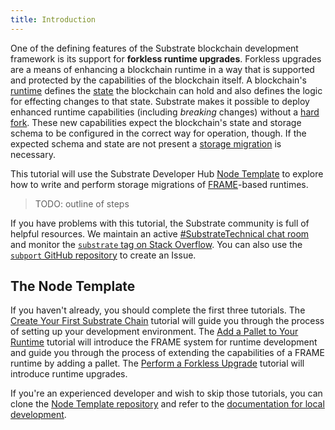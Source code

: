 ```yaml
---
title: Introduction
---
```


One of the defining features of the Substrate blockchain development framework is its support for
**forkless runtime upgrades**. Forkless upgrades are a means of enhancing a blockchain runtime in a
way that is supported and protected by the capabilities of the blockchain itself. A blockchain's
[runtime](../../knowledgebase/runtime) defines the [state](../../knowledgebase/runtime/storage) the
blockchain can hold and also defines the logic for effecting changes to that state. Substrate makes
it possible to deploy enhanced runtime capabilities (including _breaking_ changes) without a
[hard fork](../../knowledgebase/getting-started/glossary#fork). These new capabilities expect the
blockchain's state and storage schema to be configured in the correct way for operation, though.
If the expected schema and state are not present a [storage migration](../../knowledgebase/runtime/upgrades.md#storage-migrations) is necessary.

This tutorial will use the Substrate Developer Hub
[Node Template](https://github.com/substrate-developer-hub/substrate-node-template) to explore how to write and perform storage migrations of [FRAME](../../knowledgebase/runtime/frame)-based runtimes.
> TODO: outline of steps

If you have problems with this tutorial, the Substrate community is full of helpful resources. We
maintain an active
[#SubstrateTechnical chat room](https://app.element.io/#/room/!HzySYSaIhtyWrwiwEV:matrix.org) and
monitor the
[`substrate` tag on Stack Overflow](https://stackoverflow.com/questions/tagged/substrate). You can
also use the [`subport` GitHub repository](https://github.com/paritytech/subport/issues/new) to
create an Issue.

## The Node Template

If you haven't already, you should complete the first three tutorials. The
[Create Your First Substrate Chain](../../tutorials/create-your-first-substrate-chain/) tutorial
will guide you through the process of setting up your development environment. The
[Add a Pallet to Your Runtime](../../tutorials/add-a-pallet) tutorial will introduce the FRAME
system for runtime development and guide you through the process of extending the capabilities of a
FRAME runtime by adding a pallet. The [Perform a Forkless Upgrade](../../tutorials/upgrade-a-chain/) tutorial will introduce runtime upgrades.

If you're an experienced developer and wish to skip those
tutorials, you can clone the
[Node Template repository](https://github.com/substrate-developer-hub/substrate-node-template) and
refer to the
[documentation for local development](https://github.com/substrate-developer-hub/substrate-node-template#local-development).

